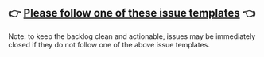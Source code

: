 ## 👉 [Please follow one of these issue templates](https://github.com/smooth-code/react-teleporter/issues/new/choose) 👈

Note: to keep the backlog clean and actionable, issues may be immediately closed if they do not follow one of the above issue templates.
